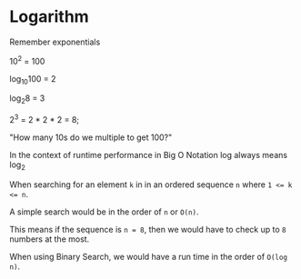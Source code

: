 # Logarithm

Remember exponentials


10<sup>2</sup> = 100

log<sub>10</sub>100 = 2

log<sub>2</sub>8 = 3

2<sup>3</sup> = 2 * 2 * 2 = 8;

"How many 10s do we multiple to get 100?"

In the context of runtime performance in Big O Notation log always means log<sub>2</sub>

When searching for an element `k` in in an ordered sequence `n` where `1 <= k <= n`.

A simple search would be in the order of `n` or `O(n)`.

This means if the sequence is `n = 8`, then we would have to check up to `8` numbers at the most.

When using Binary Search, we would have a run time in the order of `O(log n)`.


